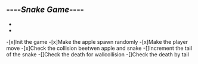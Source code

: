 ----***Snake Game***----
-
-
-
-[x]Init the game
-[x]Make the apple spawn randomly
-[x]Make the player move
-[x]Check the collision beetwen apple and snake
-[]Increment the tail of the snake
-[]Check the death for wallcollision
-[]Check the death by tail


